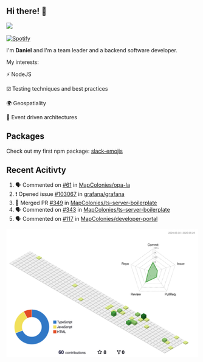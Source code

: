 ## Hi there! 👋

<p>
  <img src="https://github-readme-stats.vercel.app/api?username=syncush&theme=tokyonight">
</p>

[![Spotify](https://novatorem-rust.vercel.app/api/spotify)](https://open.spotify.com/user/syncush)

I'm **Daniel** and I'm a team leader and a backend software developer.

My interests:

⚡ NodeJS

☑️ Testing techniques and best practices

🌍 Geospatiality

🧠 Event driven architectures

## Packages
Check out my first npm package: [slack-emojis](https://www.npmjs.com/package/slack-emojis)

## Recent Acitivty
<!--START_SECTION:activity-->
1. 🗣 Commented on [#61](https://github.com/MapColonies/opa-la/issues/61#issuecomment-3016695469) in [MapColonies/opa-la](https://github.com/MapColonies/opa-la)
2. ❗ Opened issue [#103067](https://github.com/grafana/grafana/issues/103067) in [grafana/grafana](https://github.com/grafana/grafana)
3. 🎉 Merged PR [#349](https://github.com/MapColonies/ts-server-boilerplate/pull/349) in [MapColonies/ts-server-boilerplate](https://github.com/MapColonies/ts-server-boilerplate)
4. 🗣 Commented on [#343](https://github.com/MapColonies/ts-server-boilerplate/pull/343#issuecomment-2746181974) in [MapColonies/ts-server-boilerplate](https://github.com/MapColonies/ts-server-boilerplate)
5. 🗣 Commented on [#117](https://github.com/MapColonies/developer-portal/pull/117#issuecomment-2607661210) in [MapColonies/developer-portal](https://github.com/MapColonies/developer-portal)
<!--END_SECTION:activity-->

![contrib](./profile-3d-contrib/profile-green-animate.svg)
